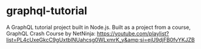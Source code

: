 # graphql-tutorial
A GraphQL tutorial project built in Node.js. Built as a project from a course, GraphQL Crash Course by NetNinja: https://youtube.com/playlist?list=PL4cUxeGkcC9gUxtblNUahcsg0WLxmrK_y&amp;si=ejU9djFB0fvYKJZB

